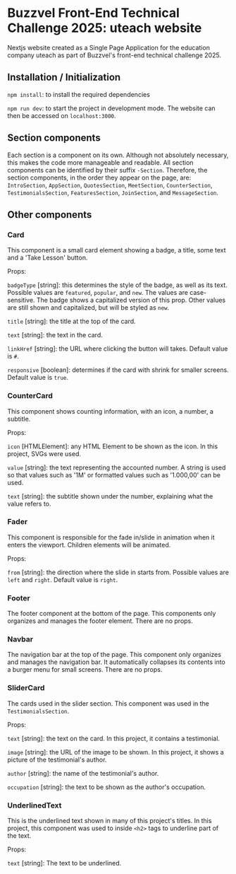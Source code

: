 # Buzzvel Front-End Technical Challenge 2025: uteach website
Nextjs website created as a Single Page Application for the education company uteach as part of Buzzvel's front-end technical challenge 2025.

## Installation / Initialization
```npm install```: to install the required dependencies

```npm run dev```: to start the project in development mode. The website can then be accessed on ```localhost:3000```.

## Section components
Each section is a component on its own. Although not absolutely necessary, this makes the code more manageable and readable. All section components can be identified by their suffix ```-Section```. Therefore, the section components, in the order they appear on the page, are:
```IntroSection```, ```AppSection```, ```QuotesSection```, ```MeetSection```, ```CounterSection```, ```TestimonialsSection```, ```FeaturesSection```, ```JoinSection```, and ```MessageSection```.

## Other components
### Card
This component is a small card element showing a badge, a title, some text and a 'Take Lesson' button.

Props:

```badgeType``` [string]: this determines the style of the badge, as well as its text. Possible values are ```featured```, ```popular```, and ```new```. The values are case-sensitive. The badge shows a capitalized version of this prop. Other values are still shown and capitalized, but will be styled as ```new```.

```title``` [string]: the title at the top of the card.

```text``` [string]: the text in the card.

```linkHref``` [string]: the URL where clicking the button will takes. Default value is ```#```.

```responsive``` [boolean]: determines if the card with shrink for smaller screens. Default value is ```true```.

### CounterCard
This component shows counting information, with an icon, a number, a subtitle.

Props:

```icon``` [HTMLElement]: any HTML Element to be shown as the icon. In this project, SVGs were used.

```value``` [string]: the text representing the accounted number. A string is used so that values such as '1M' or formatted values such as '1.000,00' can be used.

```text``` [string]: the subtitle shown under the number, explaining what the value refers to.

### Fader
This component is responsible for the fade in/slide in animation when it enters the viewport. Children elements will be animated.

Props:

```from``` [string]: the direction where the slide in starts from. Possible values are ```left``` and ```right```. Default value is ```right```.

### Footer
The footer component at the bottom of the page. This components only organizes and manages the footer element. There are no props.

### Navbar
The navigation bar at the top of the page. This component only organizes and manages the navigation bar. It automatically collapses its contents into a burger menu for small screens. There are no props.

### SliderCard
The cards used in the slider section. This component was used in the ```TestimonialsSection```.

Props:

```text``` [string]: the text on the card. In this project, it contains a testimonial.

```image``` [string]: the URL of the image to be shown. In this project, it shows a picture of the testimonial's author.

```author``` [string]: the name of the testimonial's author.

```occupation``` [string]: the text to be shown as the author's occupation.

### UnderlinedText
This is the underlined text shown in many of this project's titles. In this project, this component was used to inside ```<h2>``` tags to underline part of the text.

Props:

```text``` [string]: The text to be underlined.
